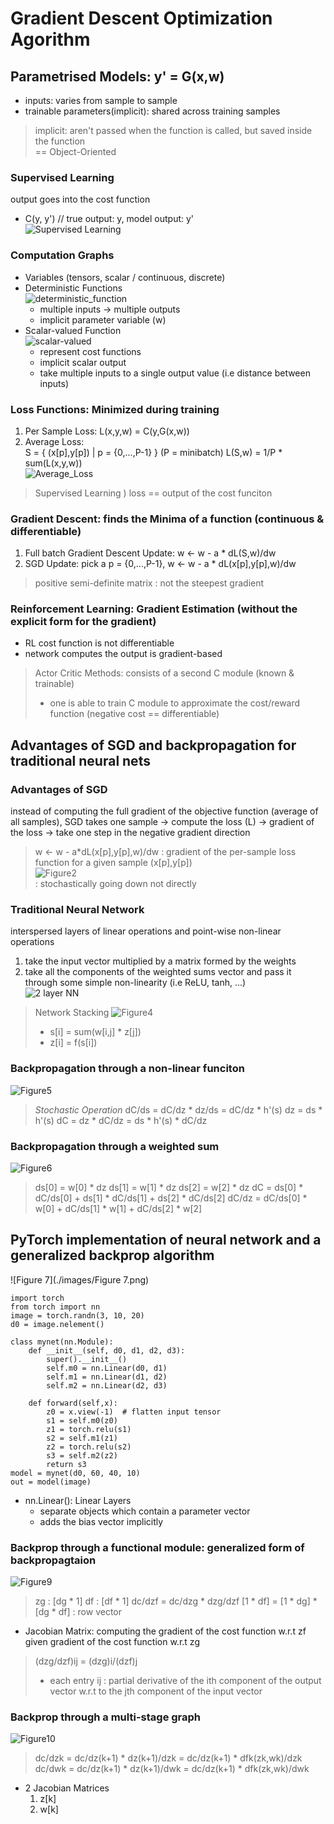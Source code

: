 # Gradient Descent Optimization Agorithm

## Parametrised Models: y' = G(x,w)

* inputs: varies from sample to sample
* trainable parameters(implicit): shared across training samples
> implicit: aren't passed when the function is called, but saved inside the function <br>
> == Object-Oriented

### Supervised Learning

output goes into the cost function   
* C(y, y') // true output: y, model output: y'   
![Supervised Learning](./images/Figure1.jpg)

### Computation Graphs

* Variables (tensors, scalar / continuous, discrete)   
* Deterministic Functions   
![deterministic_function](./images/deterministic_function.png)
  - multiple inputs -> multiple outputs
  - implicit parameter variable (w)
* Scalar-valued Function   
![scalar-valued](./images/scalar-valued/png)
  - represent cost functions
  - implicit scalar output
  - take multiple inputs to a single output value (i.e distance between inputs)

### Loss Functions: Minimized during training

1. Per Sample Loss: L(x,y,w) = C(y,G(x,w))   
2. Average Loss:   
S = { (x[p],y[p]) | p = {0,...,P-1} } (P = minibatch)
L(S,w) = 1/P * sum(L(x,y,w))   
![Average_Loss](./images/Average_Loss.png)   
> Supervised Learning ) loss == output of the cost funciton

### Gradient Descent: finds the Minima of a function (continuous & differentiable)

1. Full batch Gradient Descent Update: w <- w - a * dL(S,w)/dw
2. SGD Update: pick a p = {0,...,P-1}, w <- w - a * dL(x[p],y[p],w)/dw
> positive semi-definite matrix : not the steepest gradient

### Reinforcement Learning: Gradient Estimation (without the explicit form for the gradient)

* RL cost function is not differentiable
* network computes the output is gradient-based
> Actor Critic Methods: consists of a second C module (known & trainable)
> * one is able to train C module to approximate the cost/reward function (negative cost == differentiable)

## Advantages of SGD and backpropagation for traditional neural nets

### Advantages of SGD
instead of computing the full gradient of the objective function (average of all samples), SGD takes one sample -> compute the loss (L) -> gradient of the loss -> take one step in the negative gradient direction
> w <- w - a*dL(x[p],y[p],w)/dw : gradient of the per-sample loss function for a given sample (x[p],y[p])   
![Figure2](./images/Figure2.png)   
: stochastically going down not directly

### Traditional Neural Network
interspersed layers of linear operations and point-wise non-linear operations   
1. take the input vector multiplied by a matrix formed by the weights
2. take all the components of the weighted sums vector and pass it through some simple non-linearity (i.e ReLU, tanh, ...)   
![2 layer NN](./images/Figure3.png)   

> Network Stacking
> ![Figure4](./images/Figure4.png)
> * s[i] = sum(w[i,j] * z[j])
> * z[i] = f(s[i])

### Backpropagation through a non-linear funciton
![Figure5](./images/Figure5.png)
> _Stochastic Operation_
> dC/ds = dC/dz * dz/ds = dC/dz * h'(s)
> dz = ds * h'(s)
> dC = dz * dC/dz = ds * h'(s) * dC/dz

### Backpropagation through a weighted sum
![Figure6](./images/Figure6.png)
> ds[0] = w[0] * dz
> ds[1] = w[1] * dz
> ds[2] = w[2] * dz
> dC = ds[0] * dC/ds[0] + ds[1] * dC/ds[1] + ds[2] * dC/ds[2]
> dC/dz = dC/ds[0] * w[0] + dC/ds[1] * w[1] + dC/ds[2] * w[2]

## PyTorch implementation of neural network and a generalized backprop algorithm

![Figure 7](./images/Figure 7.png)   
```
import torch
from torch import nn
image = torch.randn(3, 10, 20)
d0 = image.nelement()

class mynet(nn.Module):
    def __init__(self, d0, d1, d2, d3):
        super().__init__()
        self.m0 = nn.Linear(d0, d1)
        self.m1 = nn.Linear(d1, d2)
        self.m2 = nn.Linear(d2, d3)

    def forward(self,x):
        z0 = x.view(-1)  # flatten input tensor
        s1 = self.m0(z0)
        z1 = torch.relu(s1)
        s2 = self.m1(z1)
        z2 = torch.relu(s2)
        s3 = self.m2(z2)
        return s3
model = mynet(d0, 60, 40, 10)
out = model(image)
```
* nn.Linear(): Linear Layers
  - separate objects which contain a parameter vector
  - adds the bias vector implicitly
  
### Backprop through a functional module: generalized form of backpropagtaion

![Figure9](./images/Figure9.png)   
> zg : [dg * 1]
> df : [df * 1]
> dc/dzf = dc/dzg * dzg/dzf
> [1 * df] = [1 * dg] * [dg * df] : row vector

* Jacobian Matrix: computing the gradient of the cost function w.r.t zf given gradient of the cost function w.r.t zg
> (dzg/dzf)ij = (dzg)i/(dzf)j
> - each entry ij : partial derivative of the ith component of the output vector w.r.t to the jth component of the input vector

### Backprop through a multi-stage graph

![Figure10](./images/Figure10.png)
> dc/dzk = dc/dz(k+1) * dz(k+1)/dzk = dc/dz(k+1) * dfk(zk,wk)/dzk
> dc/dwk = dc/dz(k+1) * dz(k+1)/dwk = dc/dz(k+1) * dfk(zk,wk)/dwk

* 2 Jacobian Matrices
  1. z[k]
  2. w[k]
